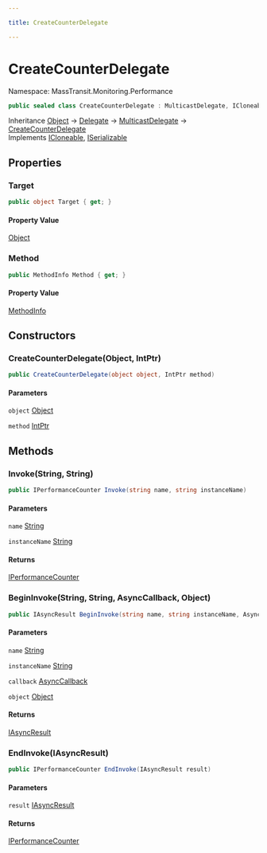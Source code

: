 ```yaml
---

title: CreateCounterDelegate

---
```


# CreateCounterDelegate

Namespace: MassTransit.Monitoring.Performance

```csharp
public sealed class CreateCounterDelegate : MulticastDelegate, ICloneable, ISerializable
```

Inheritance [Object](https://learn.microsoft.com/en-us/dotnet/api/system.object) → [Delegate](https://learn.microsoft.com/en-us/dotnet/api/system.delegate) → [MulticastDelegate](https://learn.microsoft.com/en-us/dotnet/api/system.multicastdelegate) → [CreateCounterDelegate](../masstransit-monitoring-performance/createcounterdelegate)<br/>
Implements [ICloneable](https://learn.microsoft.com/en-us/dotnet/api/system.icloneable), [ISerializable](https://learn.microsoft.com/en-us/dotnet/api/system.runtime.serialization.iserializable)

## Properties

### **Target**

```csharp
public object Target { get; }
```

#### Property Value

[Object](https://learn.microsoft.com/en-us/dotnet/api/system.object)<br/>

### **Method**

```csharp
public MethodInfo Method { get; }
```

#### Property Value

[MethodInfo](https://learn.microsoft.com/en-us/dotnet/api/system.reflection.methodinfo)<br/>

## Constructors

### **CreateCounterDelegate(Object, IntPtr)**

```csharp
public CreateCounterDelegate(object object, IntPtr method)
```

#### Parameters

`object` [Object](https://learn.microsoft.com/en-us/dotnet/api/system.object)<br/>

`method` [IntPtr](https://learn.microsoft.com/en-us/dotnet/api/system.intptr)<br/>

## Methods

### **Invoke(String, String)**

```csharp
public IPerformanceCounter Invoke(string name, string instanceName)
```

#### Parameters

`name` [String](https://learn.microsoft.com/en-us/dotnet/api/system.string)<br/>

`instanceName` [String](https://learn.microsoft.com/en-us/dotnet/api/system.string)<br/>

#### Returns

[IPerformanceCounter](../masstransit-monitoring-performance/iperformancecounter)<br/>

### **BeginInvoke(String, String, AsyncCallback, Object)**

```csharp
public IAsyncResult BeginInvoke(string name, string instanceName, AsyncCallback callback, object object)
```

#### Parameters

`name` [String](https://learn.microsoft.com/en-us/dotnet/api/system.string)<br/>

`instanceName` [String](https://learn.microsoft.com/en-us/dotnet/api/system.string)<br/>

`callback` [AsyncCallback](https://learn.microsoft.com/en-us/dotnet/api/system.asynccallback)<br/>

`object` [Object](https://learn.microsoft.com/en-us/dotnet/api/system.object)<br/>

#### Returns

[IAsyncResult](https://learn.microsoft.com/en-us/dotnet/api/system.iasyncresult)<br/>

### **EndInvoke(IAsyncResult)**

```csharp
public IPerformanceCounter EndInvoke(IAsyncResult result)
```

#### Parameters

`result` [IAsyncResult](https://learn.microsoft.com/en-us/dotnet/api/system.iasyncresult)<br/>

#### Returns

[IPerformanceCounter](../masstransit-monitoring-performance/iperformancecounter)<br/>
